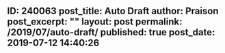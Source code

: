 ---
---
ID: 240063
post_title: Auto Draft
author: Praison
post_excerpt: ""
layout: post
permalink: /2019/07/auto-draft/
published: true
post_date: 2019-07-12 14:40:26
---
